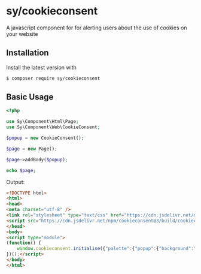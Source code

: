 # sy/cookieconsent

A javascript component for for alerting users about the use of cookies on your website

## Installation

Install the latest version with

```bash
$ composer require sy/cookieconsent
```

## Basic Usage

```php
<?php

use Sy\Component\Html\Page;
use Sy\Component\Web\CookieConsent;

$popup = new CookieConsent();

$page = new Page();

$page->addBody($popup);

echo $page;
```

Output:
```html
<!DOCTYPE html>
<html>
<head>
<meta charset="utf-8" />
<link rel="stylesheet" type="text/css" href="https://cdn.jsdelivr.net/npm/cookieconsent@3/build/cookieconsent.min.css" />
<script src="https://cdn.jsdelivr.net/npm/cookieconsent@3/build/cookieconsent.min.js" defer></script>
</head>
<body>
<script type="module">
(function() {
	window.cookieconsent.initialise({"palette":{"popup":{"background":"#252e39"},"button":{"background":"#14a7d0"}}});
})();</script>
</body>
</html>
```